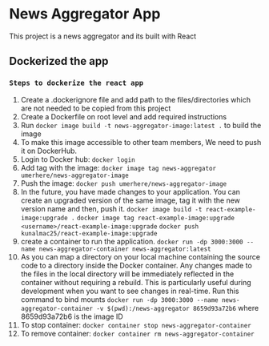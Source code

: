 # News Aggregator App

This project is a news aggregator and its built with React

## Dockerized the app

### `Steps to dockerize the react app`

1.  Create a .dockerignore file and add path to the files/directories which are not needed to be copied from this project
2.  Create a Dockerfile on root level and add required instructions 
3.  Run `docker image build -t news-aggregator-image:latest .` to build the image
4.  To make this image accessible to other team members, We need to push it on DockerHub. 
5.  Login to Docker hub: `docker login`
6.  Add tag with the image: `docker image tag news-aggregator umerhere/news-aggregator-image`
7.  Push the image: `docker push umerhere/news-aggregator-image`
8.  In the future, you have made changes to your application. You can create an upgraded version of the same image, tag it with the new version name and then, push it.
    `docker image build -t react-example-image:upgrade .`
    `docker image tag react-example-image:upgrade <username>/react-example-image:upgrade`
    `docker push kunalmac25/react-example-image:upgrade`
9.  create a container to run the application. `docker run -dp 3000:3000 --name news-aggregator-container news-aggregator:latest`
10. As you can map a directory on your local machine containing the source code to a directory inside the Docker container. Any changes made to the files in the local directory will be immediately reflected in the container without requiring a rebuild. This is particularly useful during development when you want to see changes in real-time. Run this command to bind mounts `docker run -dp 3000:3000 --name news-aggregator-container -v $(pwd):/news-aggregator 8659d93a72b6` where 8659d93a72b6 is the image ID
11. To stop container: `docker container stop news-aggregator-container`
12. To remove container: `docker container rm news-aggregator-container`